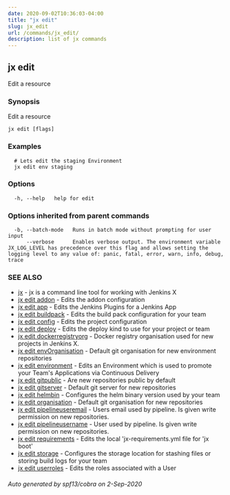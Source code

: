 ```yaml
---
date: 2020-09-02T10:36:03-04:00
title: "jx edit"
slug: jx_edit
url: /commands/jx_edit/
description: list of jx commands
---
```

## jx edit

Edit a resource

### Synopsis

Edit a resource

```
jx edit [flags]
```

### Examples

```
  # Lets edit the staging Environment
  jx edit env staging
```

### Options

```
  -h, --help   help for edit
```

### Options inherited from parent commands

```
  -b, --batch-mode   Runs in batch mode without prompting for user input
      --verbose      Enables verbose output. The environment variable JX_LOG_LEVEL has precedence over this flag and allows setting the logging level to any value of: panic, fatal, error, warn, info, debug, trace
```

### SEE ALSO

* [jx](/commands/jx/)  - jx is a command line tool for working with Jenkins X
* [jx edit addon](/commands/jx_edit_addon/)  - Edits the addon configuration
* [jx edit app](/commands/jx_edit_app/)  - Edits the Jenkins Plugins for a Jenkins App
* [jx edit buildpack](/commands/jx_edit_buildpack/)  - Edits the build pack configuration for your team
* [jx edit config](/commands/jx_edit_config/)  - Edits the project configuration
* [jx edit deploy](/commands/jx_edit_deploy/)  - Edits the deploy kind to use for your project or team
* [jx edit dockerregistryorg](/commands/jx_edit_dockerregistryorg/)  - Docker registry organisation used for new projects in Jenkins X.
* [jx edit envOrganisation](/commands/jx_edit_envorganisation/)  - Default git organisation for new environment repositories
* [jx edit environment](/commands/jx_edit_environment/)  - Edits an Environment which is used to promote your Team's Applications via Continuous Delivery
* [jx edit gitpublic](/commands/jx_edit_gitpublic/)  - Are new repositories public by default
* [jx edit gitserver](/commands/jx_edit_gitserver/)  - Default git server for new repositories
* [jx edit helmbin](/commands/jx_edit_helmbin/)  - Configures the helm binary version used by your team
* [jx edit organisation](/commands/jx_edit_organisation/)  - Default git organisation for new repositories
* [jx edit pipelineuseremail](/commands/jx_edit_pipelineuseremail/)  - Users email used by pipeline. Is given write permission on new repositories.
* [jx edit pipelineusername](/commands/jx_edit_pipelineusername/)  - User used by pipeline. Is given write permission on new repositories.
* [jx edit requirements](/commands/jx_edit_requirements/)  - Edits the local 'jx-requirements.yml file for 'jx boot'
* [jx edit storage](/commands/jx_edit_storage/)  - Configures the storage location for stashing files or storing build logs for your team
* [jx edit userroles](/commands/jx_edit_userroles/)  - Edits the roles associated with a User

###### Auto generated by spf13/cobra on 2-Sep-2020
